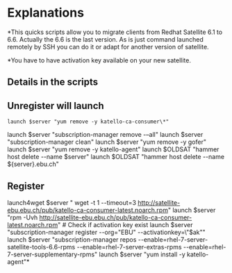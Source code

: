 
# Explanations 
*This quicks scripts allow you to migrate clients from Redhat Satellite 6.1 to 6.6.
Actually the 6.6 is the last version. 
As is just command launched remotely by SSH you can do it or adapt for another version of satellite. 

*You have to have activation key available on your new satellite. 

## Details in the scripts

Unregister will launch
------------------------
	launch $server "yum remove -y katello-ca-consumer\*"
launch $server "subscription-manager remove -–all"
launch $server "subscription-manager clean"
launch $server "yum remove -y gofer"
launch $server "yum remove -y katello-agent"
launch $OLDSAT "hammer host delete --name $server"
launch $OLDSAT "hammer host delete --name ${server}.ebu.ch"

Register
------------------------
launch4wget $server " wget -t 1 --timeout=3 http://satellite-ebu.ebu.ch/pub/katello-ca-consumer-latest.noarch.rpm"
launch $server "rpm -Uvh http://satellite-ebu.ebu.ch/pub/katello-ca-consumer-latest.noarch.rpm"
\# Check if activation key exist
launch $server "subscription-manager register --org="EBU" --activationkey=\"$ak\""
launch $server "subscription-manager repos --enable=rhel-7-server-satellite-tools-6.6-rpms --enable=rhel-7-server-extras-rpms --enable=rhel-7-server-supplementary-rpms"
launch $server "yum install -y katello-agent"*
